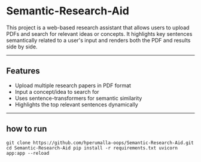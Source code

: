 # Semantic-Research-Aid

This project is a web-based research assistant that allows users to upload PDFs and search for relevant ideas or concepts. It highlights key sentences semantically related to a user's input and renders both the PDF and results side by side.

---

## Features

- Upload multiple research papers in PDF format
- Input a concept/idea to search for
- Uses sentence-transformers for semantic similarity
- Highlights the top relevant sentences dynamically

---

## how to run
`git clone https://github.com/hperumalla-oops/Semantic-Research-Aid.git
cd Semantic-Research-Aid
pip install -r requirements.txt
uvicorn app:app --reload`



